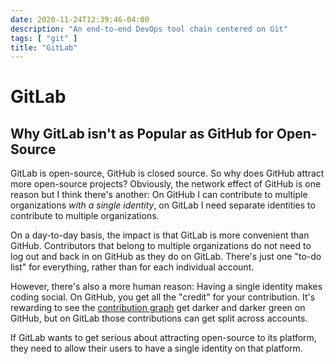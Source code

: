 ```yaml
---
date: 2020-11-24T12:39:46-04:00
description: "An end-to-end DevOps tool chain centered on Git"
tags: [ "git" ]
title: "GitLab"
---
```


# GitLab

## Why GitLab isn't as Popular as GitHub for Open-Source

GitLab is open-source, GitHub is closed source. So why does GitHub attract more open-source projects? Obviously, the network effect of GitHub is one reason but I think there's another: On GitHub I can contribute to multiple organizations _with a single identity_, on GitLab I need separate identities to contribute to multiple organizations.

On a day-to-day basis, the impact is that GitLab is more convenient than GitHub. Contributors that belong to multiple organizations do not need to log out and back in on GitHub as they do on GitLab. There's just one "to-do list" for everything, rather than for each individual account.

However, there's also a more human reason: Having a single identity makes coding social. On GitHub, you get all the "credit" for your contribution. It's rewarding to see the [contribution graph](https://docs.github.com/en/free-pro-team@latest/github/setting-up-and-managing-your-github-profile/managing-contribution-graphs-on-your-profile) get darker and darker green on GitHub, but on GitLab those contributions can get split across accounts.

If GitLab wants to get serious about attracting open-source to its platform, they need to allow their users to have a single identity on that platform.

